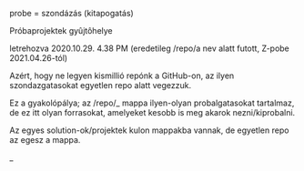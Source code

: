 probe = szondázás (kitapogatás)

Próbaprojektek gyûjtôhelye

letrehozva 2020.10.29. 4.38 PM (eredetileg /repo/a nev alatt futott, Z-pobe 2021.04.26-tól)

Azért, hogy ne legyen kismillió repónk a GitHub-on, az ilyen szondazgatasokat egyetlen repo alatt vegezzuk.

Ez a gyakolópálya; az /repo/_ mappa ilyen-olyan probalgatasokat tartalmaz,  
de ez itt olyan forrasokat, amelyeket kesobb is meg akarok nezni/kiprobalni.

Az egyes solution-ok/projektek kulon mappakba vannak, de egyetlen repo az egesz a mappa.

_